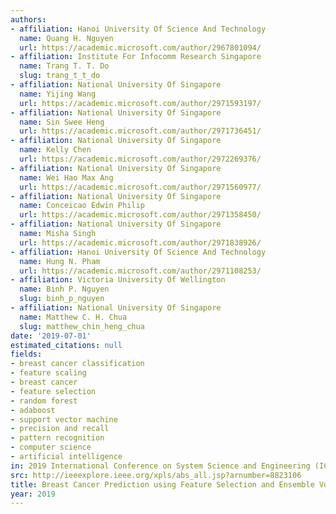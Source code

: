 ```yaml
---
authors:
- affiliation: Hanoi University Of Science And Technology
  name: Quang H. Nguyen
  url: https://academic.microsoft.com/author/2967801094/
- affiliation: Institute For Infocomm Research Singapore
  name: Trang T. T. Do
  slug: trang_t_t_do
- affiliation: National University Of Singapore
  name: Yijing Wang
  url: https://academic.microsoft.com/author/2971593197/
- affiliation: National University Of Singapore
  name: Sin Swee Heng
  url: https://academic.microsoft.com/author/2971736451/
- affiliation: National University Of Singapore
  name: Kelly Chen
  url: https://academic.microsoft.com/author/2972269376/
- affiliation: National University Of Singapore
  name: Wei Hao Max Ang
  url: https://academic.microsoft.com/author/2971560977/
- affiliation: National University Of Singapore
  name: Conceicao Edwin Philip
  url: https://academic.microsoft.com/author/2971358450/
- affiliation: National University Of Singapore
  name: Misha Singh
  url: https://academic.microsoft.com/author/2971838926/
- affiliation: Hanoi University Of Science And Technology
  name: Hung N. Pham
  url: https://academic.microsoft.com/author/2971108253/
- affiliation: Victoria University Of Wellington
  name: Binh P. Nguyen
  slug: binh_p_nguyen
- affiliation: National University Of Singapore
  name: Matthew C. H. Chua
  slug: matthew_chin_heng_chua
date: '2019-07-01'
estimated_citations: null
fields:
- breast cancer classification
- feature scaling
- breast cancer
- feature selection
- random forest
- adaboost
- support vector machine
- precision and recall
- pattern recognition
- computer science
- artificial intelligence
in: 2019 International Conference on System Science and Engineering (ICSSE)
src: http://ieeexplore.ieee.org/xpls/abs_all.jsp?arnumber=8823106
title: Breast Cancer Prediction using Feature Selection and Ensemble Voting
year: 2019
---
```

